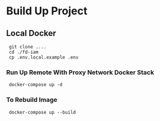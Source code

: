 # Build Up Project

## Local Docker

     git clone ....
     cd ./fd-iam
     cp .env.local.example .env

### Run Up Remote With Proxy Network Docker Stack

     docker-compose up -d
### To Rebuild Image     
     docker-compose up --build
